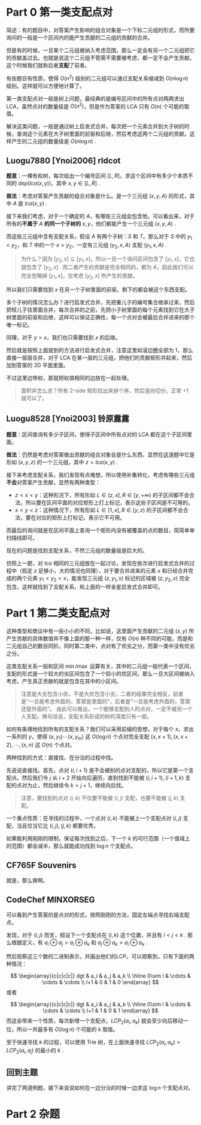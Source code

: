 # Part 0 第一类支配点对

简述：有的题目中，对答案产生影响的组合对象是一个下标二元组的形式，而所要询问的一般是一个区间内的能产生贡献的二元组的贡献的合并。

但是有的时候，一旦某个二元组被纳入考虑范围，那么一定会有另一个二元组把它的贡献盖过去。也就是说这个二元组不管需不需要被考虑，都一定不会产生贡献。这个时候我们就称后者**支配**了前者。

有些题目有性质，使得 $O(n^2)$ 级别的二元组可以通过支配关系缩减到 $O(n\log n)$ 级别。这样就可以方便地计算了。

第一类支配点对一般是树上问题，最经典的是编号区间中的所有点对两两求出 LCA，虽然点对的数量级是 $O(n^2)$，但是作为答案的 LCA 只有 $O(n)$ 个可能的取值。

解决这类问题，一般是通过树上启发式合并，每次把一个元素合并到大子树的时候，查询这个元素在大子树里面的前驱和后继，然后考虑这两个二元组的贡献。这样产生的二元组的数量级是 $O(n\log n)$ .

## Luogu7880 [Ynoi2006] rldcot

**题意**：一棵有权树，每次给出一个编号区间 $[L,R]$，求这个区间中有多少个本质不同的 $dep(lca(x,y))$，其中 $x,y\in [L,R]$ .

**做法**：考虑对答案产生贡献的组合对象是什么。是一个三元组 $(x,y,A)$ 的形式，其中 $A$ 是 $lca(x,y)$ .

接下来我们考虑，对于一个确定的 $A$，有哪些三元组会包含他。可以看出来，对于所有的**不属于** $A$ **的同一个子树的** $x,y$，他们都能产生一个三元组 $(x,y,A)$ .

而这些三元组中含有支配关系，假设 $A$ 有两个子树：$S$ 和 $T$。那么对于 $S$ 中的 $y_1 < y_2$，和 $T$ 中的一个 $x>y_2$，一定有三元组 $(y_2,x,A)$ 支配 $(y_1,x,A)$ .

> 为什么？因为 $[y_2,x]\subseteq [y_1,x]$，所以一旦一个询问区间包含了 $[y_1,x]$，它也就包含了 $[y_2,x]$ . 而二者产生的贡献是完全相同的，都为 $A$，因此我们可以完全忽略掉 $[y_1,x]$，仅考虑 $[y_2,x]$ 所产生的贡献。

所以我们只需要找到 $x$ 在另一个子树里面的前驱，剩下的都会被这个东西支配。

多个子树的情况怎么办？进行启发式合并，先把重儿子的编号集合继承过来，然后把轻儿子往里面合并，每次合并的之前，先把小子树里面的每个元素找到它在大子树里面的前驱和后继，这样可以保证正确性，每一个点对会被最后合并进来的那个唯一标记。

同理，对于 $y>x$，我们也只需要找到 $x$ 的后继。

然后就是按照上面提到的方法进行启发式合并，注意这里如滚边圈全部为 $1$，那么直接一层层合并，对于 LCA 在某一层的三元组，把他们的贡献矩形并起来，然后加到答案的 2D 平面里面。

不过这里边带权，那就把权值相同的边放在一起处理。

> 面积并怎么求？所有 2-side 矩形拉出来排个序，然后竖向切分，正常 $+1$ 就可以了。

## Luogu8528 [Ynoi2003] 铃原露露

**题意**：区间查询有多少子区间，使得子区间中所有点对的 LCA 都在这个子区间里面。

**做法**：仍然是考虑对答案做出贡献的组合对象会是什么东西，显然在这道题中它是形如 $(x,y,z)$ 的一个三元组，其中 $z = lca(x,y)$ .

接下来考虑支配关系，我们发现有点难想，所以使用补集转化，考虑有哪些三元组**不会**对答案产生贡献，显然有两种类型：

- $z <x <y$：这种形况下，所有形如 $L\in (z,x],R\in [y,+\infty)$ 的子区间都不会合法，所以要在区间平面的对应矩形上打上标记，表示这些子区间是不可用的。
- $x<y<z$：这种情况下，所有形如 $L\in[1,x],R\in[y,z)$ 的子区间都不会合法，要在对应的矩形上打标记，表示它不可用。

而最后的询问就是在区间平面上查询一个矩形内没有被覆盖的点的数目，简简单单扫描线即可。

现在的问题是找到支配关系，不然三元组的数量级是巨大的。

仿照上一题，对 $lca$ 相同的三元组放在一起讨论，发现在依次进行启发式合并的过程中（假定 $z$ 足够小，大的情况也同理），对于要合并进来的元素 $x$ 和已经合并完成的两个元素 $y_1 < y_2 < x$，能发现三元组 $(z,y_1,x)$ 标记的区域被 $(z,y_2,x)$ 完全包含。这样就找到了支配关系，和上面的一样金星启发式合并即可。

# Part 1 第二类支配点对

这种类型和商议中有一些小小的不同，比如说，这里面产生贡献的二元组 $(x,y)$ 所产生贡献的具体数值并不像上面的那一种一样，仅有 $O(n)$ 种不同的可能，而是和二元组自己的数目同阶。同时第二类中，点对有了优劣之分，而第一类中没有优劣之分。

这类支配关系一般和区间 $\min/\max$ 运算有关，其中的二元组一般代表一个区间，支配的形式是一个较大的劣区间包含了一个较小的优区间，那么一旦大区间被纳入考虑，产生真正贡献的就是包含在其中的小区间。

> 注意是大劣包含小优，不是大优包含小劣，二者的结果完全相反，前者是“一旦能考虑外面的，答案是里面的”，后者是“一旦能考虑外面的，答案还是外面的”。
> 由此可以推出，一个能够支配别人的点对，一定不被另一个人支配。换句话说，支配关系形成的树的深度只有一层。

如何有条理地找到所有的支配关系？我们可以采用前缀的思想，对于每个 $x$，求出一系列的 $y$，使得 $(x,y_1)\cdots(x,y_m)$ 这 $O(\log n)$ 个点对完全支配 $(x,x+1),(x,x+2),\cdots,(x,n)$ 这 $O(n)$ 个点对。

两种找到的方式：直接找、在分治的过程中找。

先说说直接找。首先，点对 $(i,i+1)$ 是不会被别的点对支配的，所以它是第一个支配点。然后我们令 $j$ 从 $i+2$ 开始向后遍历，直到找到不能被 $(i,i+1),(i+1,k)$ 支配的点对为止，然后继续令 $k = j+1$，继续向后找。

> 注意，要找到的点对 $(i,k)$ 不仅要不能被 $(i,j)$ 支配，也要不能被 $(j,k)$ 支配。

一个重点性质：在寻找的过程中，一个点对 $(i,k)$ 不能被上一个支配点对 $(i,j)$ 支配，当且仅当它比 $(i,j),(j,k)$ 都要优秀。

如果能利用刚刚的限制，保证每次找到之后，下一个 $k$ 的可行范围（一个值域上的范围）都会减半，那么就能成功找到 $\log n$ 个支配点。

## CF765F Souvenirs

就是，那么做啊。

## CodeChef MINXORSEG

可以看到产生答案的是点对的形式，按照刚刚的方法，固定左端点寻找右端支配点。

发现，对于 $(i,j)$ 而言，假设下一个支配点在 $(i,k)$ 这个位置，并且有 $i<j<k$ . 那么根据定义，有 $a_i\oplus a_j > a_i\oplus a_k$ 和 $a_j\oplus a_k >a_i\oplus a_k$ .

然后观察这三个数的二进制表示，并画出他们的LCP。可以观察到，只有下面的两种情况：

$$
\begin{array}{c|c|c|c|}
dgt & a_i & a_j & a_k \\
\hline
0\sim l & \cdots & \cdots & \cdots \\
l+1 & 0 & 1 & 0
\end{array}
$$
或者

$$
\begin{array}{c|c|c|c|}
dgt & a_i & a_j & a_k \\
\hline
0\sim l & \cdots & \cdots & \cdots \\
l+1 & 1 & 0 & 1
\end{array}
$$
而这会带来一个性质，每次新增一个支配点，$LCP_2(a_i,a_k)$ 就会至少向后移动一位，所以一共最多有 $O(\log n)$ 个可能的 $k$ 取值。

至于快速寻找 $k$ 的过程，可以使用 Trie 树，在上面快速寻找 $LCP_2(a_i,a_k)>LCP_2(a_i,a_j)$ 的最小的 $k$ .

## 回到主题

讲完了两道例题，接下来说说如何在一边分治的时候一边求这 $\log n$ 个支配点对。



# Part 2 杂题